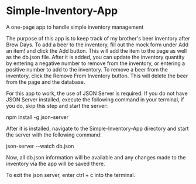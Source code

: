 # Simple-Inventory-App
A one-page app to handle simple inventory management

The purpose of this app is to keep track of my brother's beer inventory after Brew Days. To add a beer to the inventory, fill out the mock form under Add an item! and click the Add button. This will add the item to the page as well as the db.json file. After it is added, you can update the inventory quantity by entering a negative number to remove from the inventory, or entering a positive number to add to the inventory. To remove a beer from the inventory, click the Remove From Inventory button. This will delete the beer from the page and the database.

For this app to work, the use of JSON Server is required. 
If you do not have JSON Server installed, execute the following command in your terminal, if you do, skip this step and start the server:

npm install -g json-server

After it is installed, navigate to the Simple-Inventory-App directory and start the server with the following command:

json-server --watch db.json

Now, all db.json information will be available and any changes made to the inventory via the app will be saved there.

To exit the json server, enter ctrl + c into the terminal.
